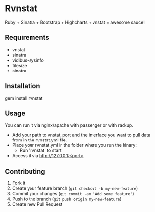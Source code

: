 # Rvnstat

Ruby + Sinatra + Bootstrap + Highcharts + vnstat = awesome sauce!

## Requirements
 - vnstat
 - sinatra
 - vidibus-sysinfo
 - filesize
 - sinatra
## Installation
gem install rvnstat

## Usage

You can run it via nginx/apache with passenger or with rackup.

 - Add your path to vnstat, port and the interface you want to pull data from in the rvnstat.yml file.
 - Place your rvnstat.yml in the folder where you run the binary:
 	- Run 'rvnstat' to start 	
 - Access it via http://127.0.0.1:<port>

## Contributing

1. Fork it
2. Create your feature branch (`git checkout -b my-new-feature`)
3. Commit your changes (`git commit -am 'Add some feature'`)
4. Push to the branch (`git push origin my-new-feature`)
5. Create new Pull Request
